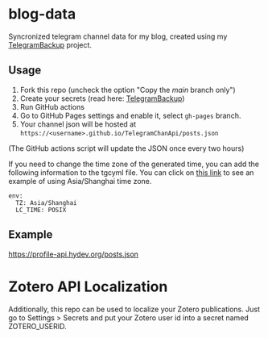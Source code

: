 # blog-data

Syncronized telegram channel data for my blog, created using my [TelegramBackup](https://github.com/one-among-us/TelegramBackup) project.

## Usage

1. Fork this repo (uncheck the option "Copy the _main_ branch only")
2. Create your secrets (read here: [TelegramBackup](https://github.com/one-among-us/TelegramBackup))
3. Run GitHub actions
4. Go to GitHub Pages settings and enable it, select `gh-pages` branch.
5. Your channel json will be hosted at `https://<username>.github.io/TelegramChanApi/posts.json`

(The GitHub actions script will update the JSON once every two hours)

If you need to change the time zone of the generated time, you can add the following information to the tgcyml file. You can click on [this link](https://github.com/jecanac474/blog-data/blob/main/.github/workflows/tgc.yml) to see an example of using Asia/Shanghai time zone.

```
env:
  TZ: Asia/Shanghai
  LC_TIME: POSIX
```

## Example

https://profile-api.hydev.org/posts.json

# Zotero API Localization

Additionally, this repo can be used to localize your Zotero publications. Just go to Settings > Secrets and put your Zotero user id into a secret named ZOTERO_USERID.
